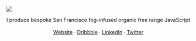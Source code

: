 <img src="https://raw.githubusercontent.com/tehkaiyu/tehkaiyu/master/doodle.svg">

<p align="center">
I produce bespoke San Francisco fog-infused organic free range JavaScript <br><br>
<a href="https://kyh.io" target="_blank">Website</a> · <a href="https://dribbble.com/kaiyuhsu" target="_blank">Dribbble</a> · <a href="https://www.linkedin.com/in/kaiyuhsu" target="_blank">LinkedIn</a> · <a href="https://twitter.com/kaiyuhsu" target="_blank">Twitter</a>
</p>
